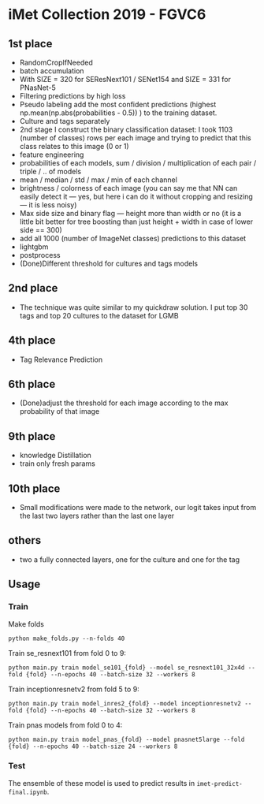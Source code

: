 # iMet Collection 2019 - FGVC6

## 1st place
- RandomCropIfNeeded
- batch accumulation
- With SIZE = 320 for SEResNext101 / SENet154 and SIZE = 331 for PNasNet-5
- Filtering predictions by high loss
- Pseudo labeling add the most confident predictions (highest np.mean(np.abs(probabilities - 0.5)) ) to the training dataset.
- Culture and tags separately
- 2nd stage I construct the binary classification dataset: I took 1103 (number of classes) rows per each image and trying to predict that this class relates to this image (0 or 1)
- feature engineering 
- probabilities of each models, sum / division / multiplication of each pair / triple / .. of models
- mean / median / std / max / min of each channel
- brightness / colorness of each image (you can say me that NN can easily detect it — yes, but here i can do it without cropping and resizing — it is less noisy)
- Max side size and binary flag — height more than width or no (it is a little bit better for tree boosting than just height + width in case of lower side == 300)
- add all 1000 (number of ImageNet classes) predictions to this dataset
- lightgbm
- postprocess
- (Done)Different threshold for cultures and tags models

## 2nd place
- The technique was quite similar to my quickdraw solution. I put top 30 tags and top 20 cultures to the dataset for LGMB

## 4th place
- Tag Relevance Prediction

## 6th place
-  (Done)adjust the threshold for each image according to the max probability of that image

## 9th place
- knowledge Distillation
- train only fresh params

## 10th place
- Small modifications were made to the network, our logit takes input from the last two layers rather than the last one layer

## others
- two a fully connected layers, one for the culture and one for the tag



## Usage

### Train
Make folds
```
python make_folds.py --n-folds 40
```

Train se_resnext101 from fold 0 to 9:
```
python main.py train model_se101_{fold} --model se_resnext101_32x4d --fold {fold} --n-epochs 40 --batch-size 32 --workers 8
```
Train inceptionresnetv2 from fold 5 to 9:
```
python main.py train model_inres2_{fold} --model inceptionresnetv2 --fold {fold} --n-epochs 40 --batch-size 32 --workers 8
```
Train pnas models from fold 0 to 4:
```
python main.py train model_pnas_{fold} --model pnasnet5large --fold {fold} --n-epochs 40 --batch-size 24 --workers 8
```
### Test
The ensemble of these model is used to predict results in `imet-predict-final.ipynb`.
